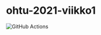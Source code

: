 # ohtu-2021-viikko1

![GitHub Actions](https://github.com/ruuskal/ohtu-2021-viikko1/actions/workflows/gradle.yml/badge.svg)
